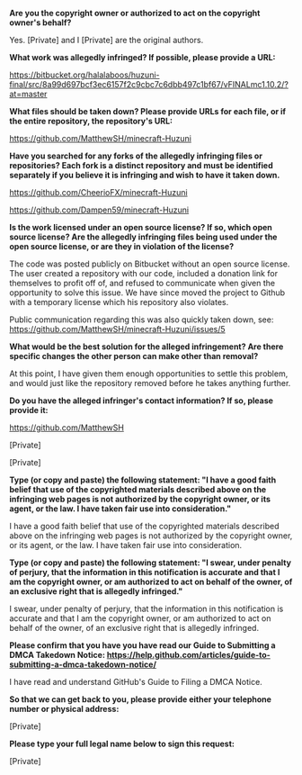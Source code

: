 __Are you the copyright owner or authorized to act on the copyright owner's behalf?__

Yes. [Private] and I [Private] are the original authors.

__What work was allegedly infringed? If possible, please provide a URL:__

https://bitbucket.org/halalaboos/huzuni-final/src/8a99d697bcf3ec6157f2c9cbc7c6dbb497c1bf67/vFINALmc1.10.2/?at=master

__What files should be taken down? Please provide URLs for each file, or if the entire repository, the repository's URL:__

https://github.com/MatthewSH/minecraft-Huzuni

__Have you searched for any forks of the allegedly infringing files or repositories? Each fork is a distinct repository and must be identified separately if you believe it is infringing and wish to have it taken down.__

https://github.com/CheerioFX/minecraft-Huzuni

https://github.com/Dampen59/minecraft-Huzuni

__Is the work licensed under an open source license? If so, which open source license? Are the allegedly infringing files being used under the open source license, or are they in violation of the license?__

The code was posted publicly on Bitbucket without an open source license. The user created a repository with our code, included a donation link for themselves to profit off of, and refused to communicate when given the opportunity to solve this issue. We have since moved the project to Github with a temporary license which his repository also violates.

Public communication regarding this was also quickly taken down, see: https://github.com/MatthewSH/minecraft-Huzuni/issues/5

__What would be the best solution for the alleged infringement? Are there specific changes the other person can make other than removal?__

At this point, I have given them enough opportunities to settle this problem, and would just like the repository removed before he takes anything further.

__Do you have the alleged infringer's contact information? If so, please provide it:__

https://github.com/MatthewSH

[Private]

[Private]

__Type (or copy and paste) the following statement: "I have a good faith belief that use of the copyrighted materials described above on the infringing web pages is not authorized by the copyright owner, or its agent, or the law. I have taken fair use into consideration."__

I have a good faith belief that use of the copyrighted materials described above on the infringing web pages is not authorized by the copyright owner, or its agent, or the law. I have taken fair use into consideration.

__Type (or copy and paste) the following statement: "I swear, under penalty of perjury, that the information in this notification is accurate and that I am the copyright owner, or am authorized to act on behalf of the owner, of an exclusive right that is allegedly infringed."__

I swear, under penalty of perjury, that the information in this notification is accurate and that I am the copyright owner, or am authorized to act on behalf of the owner, of an exclusive right that is allegedly infringed.

__Please confirm that you have you have read our Guide to Submitting a DMCA Takedown Notice: https://help.github.com/articles/guide-to-submitting-a-dmca-takedown-notice/__

I have read and understand GitHub's Guide to Filing a DMCA Notice.

__So that we can get back to you, please provide either your telephone number or physical address:__

[Private]

__Please type your full legal name below to sign this request:__

[Private]
